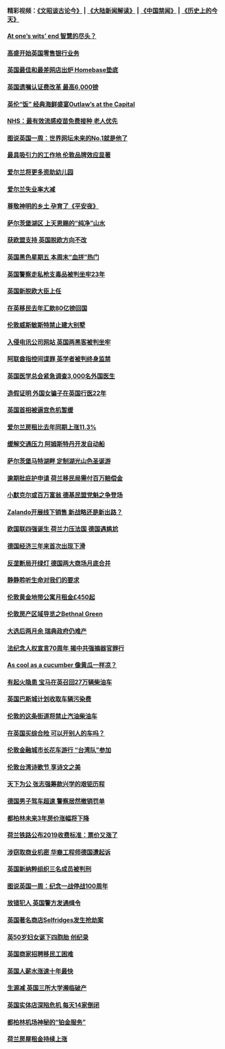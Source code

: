 #### 精彩视频：[《文昭谈古论今》](https://github.com/gfw-breaker/wenzhao/blob/master/README.md?t=11250331) | [《大陆新闻解读》](https://github.com/gfw-breaker/ntdtv-comedy/blob/master/README.md?t=11250331) | [《中国禁闻》](https://github.com/gfw-breaker/ntdtv-news/blob/master/README.md?t=11250331) | [《历史上的今天》](https://github.com/gfw-breaker/today-in-history/blob/master/README.md?t=11250331) 

#### [At one’s wits’ end 智慧的尽头？](../pages/nsc974/n10871446.md?t=11250331) 

#### [高盛开始英国零售银行业务](../pages/nsc974/n10871431.md?t=11250331) 

#### [英国最佳和最差网店出炉 Homebase垫底](../pages/nsc974/n10871402.md?t=11250331) 

#### [英国遗嘱认证费改革 最高6,000镑](../pages/nsc974/n10871381.md?t=11250331) 

#### [英伦“饭” 经典海鲜盛宴Outlaw’s at the Capital](../pages/nsc974/n10871348.md?t=11250331) 

#### [NHS：最有效流感疫苗免费接种 老人优先](../pages/nsc974/n10871342.md?t=11250331) 

#### [图说英国一周：世界网坛未来的No.1就是他了](../pages/nsc974/n10871298.md?t=11250331) 

#### [最具吸引力的工作地 伦敦品牌效应显著](../pages/nsc974/n10871267.md?t=11250331) 

#### [爱尔兰将更多资助幼儿园](../pages/nsc974/n10870662.md?t=11250331) 

#### [爱尔兰失业率大减](../pages/nsc974/n10870646.md?t=11250331) 

#### [尊敬神明的乡土 孕育了《平安夜》](../pages/nsc974/n10870591.md?t=11250331) 

#### [萨尔茨堡湖区 上天恩赐的“纯净”山水](../pages/nsc974/n10870541.md?t=11250331) 

#### [获欧盟支持 英国脱欧方向不改](../pages/nsc974/n10868925.md?t=11250331) 

#### [英国黑色星期五 本周末“血拼”热门](../pages/nsc974/n10869011.md?t=11250331) 

#### [英国警察走私枪支毒品被判坐牢23年](../pages/nsc974/n10869001.md?t=11250331) 

#### [英国新脱欧大臣上任](../pages/nsc974/n10868995.md?t=11250331) 

#### [在英移民去年汇款80亿镑回国](../pages/nsc974/n10868991.md?t=11250331) 

#### [伦敦威斯敏斯特禁止建大别墅](../pages/nsc974/n10868984.md?t=11250331) 

#### [入侵电讯公司网站 英国两黑客被判坐牢](../pages/nsc974/n10868975.md?t=11250331) 

#### [阿联酋指控间谍罪 英学者被判终身监禁](../pages/nsc974/n10868962.md?t=11250331) 

#### [英国医学总会紧急调查3,000名外国医生](../pages/nsc974/n10868955.md?t=11250331) 

#### [造假证明 外国女骗子在英国行医22年](../pages/nsc974/n10868930.md?t=11250331) 

#### [英国首相被逼宫危机暂缓](../pages/nsc974/n10868928.md?t=11250331) 

#### [爱尔兰房租比去年同期上涨11.3%](../pages/nsc974/n10868324.md?t=11250331) 

#### [缓解交通压力 阿姆斯特丹开发自动船](../pages/nsc974/n10868300.md?t=11250331) 

#### [萨尔茨堡马特湖畔 定制湖光山色圣诞游](../pages/nsc974/n10866159.md?t=11250331) 

#### [逾期批庇护申请 荷兰移民局需付百万赔偿金](../pages/nsc974/n10865847.md?t=11250331) 

#### [小默克尔或百万富翁 德基民盟党魁之争登场](../pages/nsc974/n10865739.md?t=11250331) 

#### [Zalando开展线下销售 新战略还是新出路？](../pages/nsc974/n10866031.md?t=11250331) 

#### [欧国联四强诞生 荷兰力压法国 德国遇尴尬](../pages/nsc974/n10865510.md?t=11250331) 

#### [德国经济三年来首次出现下滑](../pages/nsc974/n10864011.md?t=11250331) 

#### [反垄断局开绿灯 德国两大商场月底合并](../pages/nsc974/n10864060.md?t=11250331) 

#### [静静聆听生命对我们的要求](../pages/nsc974/n10863738.md?t=11250331) 

#### [伦敦黄金地带公寓月租金£450起](../pages/nsc974/n10861788.md?t=11250331) 

#### [伦敦房产区域导览之Bethnal Green](../pages/nsc974/n10862184.md?t=11250331) 

#### [大选后两月余 瑞典政府仍难产](../pages/nsc974/n10861579.md?t=11250331) 

#### [法纪念人权宣言70周年 揭中共强摘器官罪行](../pages/nsc974/n10860106.md?t=11250331) 

#### [As cool as a cucumber 像黄瓜一样凉？](../pages/nsc974/n10859489.md?t=11250331) 

#### [有起火隐患 宝马在英召回27万辆柴油车](../pages/nsc974/n10859484.md?t=11250331) 

#### [英国巴斯城计划收取车辆污染费](../pages/nsc974/n10859479.md?t=11250331) 

#### [伦敦的这条街道将禁止汽油柴油车](../pages/nsc974/n10859470.md?t=11250331) 

#### [在英国买综合险 可以开别人的车吗？](../pages/nsc974/n10859464.md?t=11250331) 

#### [伦敦金融城市长花车游行 “台湾队”参加](../pages/nsc974/n10858774.md?t=11250331) 

#### [伦敦台湾诗歌节 享诗文之美](../pages/nsc974/n10858757.md?t=11250331) 

#### [天下为公 张志强筹款兴学的艰钜历程](../pages/nsc974/n10858732.md?t=11250331) 

#### [德国男子驾车超速 警察居然撤销罚单](../pages/nsc974/n10856259.md?t=11250331) 

#### [都柏林未来3年房价涨幅将下降](../pages/nsc974/n10856230.md?t=11250331) 

#### [荷兰铁路公布2019收费标准：票价又涨了](../pages/nsc974/n10856218.md?t=11250331) 

#### [涉窃取商业机密 华裔工程师德国遭起诉](../pages/nsc974/n10854819.md?t=11250331) 

#### [英国新纳粹组织三名成员被判刑](../pages/nsc974/n10854209.md?t=11250331) 

#### [图说英国一周：纪念一战停战100周年](../pages/nsc974/n10854258.md?t=11250331) 

#### [放错犯人 英国警方发通缉令](../pages/nsc974/n10854253.md?t=11250331) 

#### [英国著名商店Selfridges发生抢劫案](../pages/nsc974/n10854242.md?t=11250331) 

#### [英50岁妇女诞下四胞胎 创纪录](../pages/nsc974/n10854237.md?t=11250331) 

#### [英国商家招聘移民工困难](../pages/nsc974/n10854233.md?t=11250331) 

#### [英国人薪水涨速十年最快](../pages/nsc974/n10854228.md?t=11250331) 

#### [生源减 英国三所大学濒临破产](../pages/nsc974/n10854219.md?t=11250331) 

#### [英国实体店深陷危机 每天14家倒闭](../pages/nsc974/n10854195.md?t=11250331) 

#### [都柏林机场神秘的“铂金服务”](../pages/nsc974/n10853840.md?t=11250331) 

#### [荷兰房屋租金持续上涨](../pages/nsc974/n10853784.md?t=11250331) 

